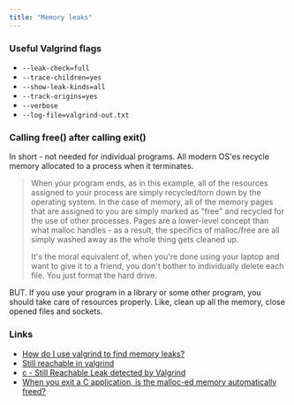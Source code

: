 ```yaml
---
title: "Memory leaks"
---
```


### Useful Valgrind flags
- `--leak-check=full`
- `--trace-children=yes`
- `--show-leak-kinds=all`
- `--track-origins=yes`
- `--verbose`
- `--log-file=valgrind-out.txt`

### Calling free() after calling exit()
In short - not needed for individual programs. All modern OS'es recycle memory allocated to a process when it terminates.

> When your program ends, as in this example, all of the resources assigned to your process are simply recycled/torn down by the operating system. In the case of memory, all of the memory pages that are assigned to you are simply marked as "free" and recycled for the use of other processes. Pages are a lower-level concept than what malloc handles - as a result, the specifics of malloc/free are all simply washed away as the whole thing gets cleaned up.
> 
> It's the moral equivalent of, when you're done using your laptop and want to give it to a friend, you don't bother to individually delete each file. You just format the hard drive.

BUT. If you use your program in a library or some other program, you should take care of resources properly. Like, clean up all the memory, close opened files and sockets.

### Links
- [How do I use valgrind to find memory leaks?](https://stackoverflow.com/questions/5134891/)
- [Still reachable in valgrind](https://stackoverflow.com/questions/4406402)
- [c - Still Reachable Leak detected by Valgrind](https://stackoverflow.com/questions/3840582)
- [When you exit a C application, is the malloc-ed memory automatically freed?](https://stackoverflow.com/questions/2213627)
